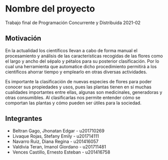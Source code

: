 # Nombre del proyecto

Trabajo final de Programación Concurrente y Distribuida 2021-02

## Motivación

En la actualidad los científicos llevan a cabo de forma manual el procesamiento y análisis de las características recogidas de las flores como el largo y ancho del sépalo y pétalos para su posterior clasificación. Por lo cual una herramienta que automatice dicho procedimiento permitirá a los científicos ahorrar tiempo y emplearlo en otras diversas actividades.

Es importante la clasificación de nuevas especies de flores para poder conocer sus propiedades y usos, pues las plantas tienen en sí muchas cualidades importantes entre ellas, algunas son medicinales, generadoras y otras consumibles. Al clasificarlas nos permite entender cómo se comportan las plantas y cómo pueden ser útiles para la sociedad.


## Integrantes

- Beltran Gago, Jhonatan Edgar - u201710269
- Livaque Rojas, Stefany Emily - u201714111
- Navarro Ruiz, Diana Regina - u201416057
- Valdivia Teran, Imanol Giordano - u201711481
- Vences Castillo, Ernesto Esteban - u201416758
